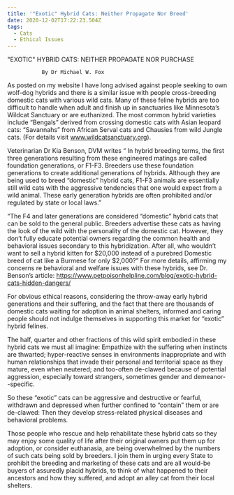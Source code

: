 ```yaml
---
title: '"Exotic" Hybrid Cats: Neither Propagate Nor Breed'
date: 2020-12-02T17:22:23.504Z
tags:
  - Cats
  - Ethical Issues
---
```

"EXOTIC" HYBRID CATS: NEITHER PROPAGATE NOR PURCHASE

               By Dr Michael W. Fox 

As posted on my website I have long advised against people seeking to own wolf-dog hybrids and there is a similar issue with people cross-breeding domestic cats with various wild cats. Many of these feline hybrids are too difficult to handle when adult and finish up in sanctuaries like Minnesota’s Wildcat Sanctuary or are euthanized. The most common hybrid varieties include “Bengals” derived from crossing domestic cats with Asian leopard cats: “Savannahs” from African Serval cats and Chausies from wild Jungle cats.  (For details visit www.wildcatsanctuary.org).

Veterinarian Dr Kia Benson, DVM writes “ In hybrid breeding terms, the first three generations resulting from these engineered matings are called foundation generations, or F1-F3. Breeders use these foundation generations to create additional generations of hybrids. Although they are being used to breed “domestic” hybrid cats, F1-F3 animals are essentially still wild cats with the aggressive tendencies that one would expect from a wild animal. These early generation hybrids are often prohibited and/or regulated by state or local laws.”

“The F4 and later generations are considered “domestic” hybrid cats that can be sold to the general public. Breeders advertise these cats as having the look of the wild with the personality of the domestic cat. However, they don’t fully educate potential owners regarding the common health and behavioral issues secondary to this hybridization. After all, who wouldn’t want to sell a hybrid kitten for $20,000 instead of a purebred Domestic breed of cat like a Burmese for only $2,000?” For more details, affirming my concerns re behavioral and welfare issues with these hybrids, see Dr. Benson’s article:  https://www.petpoisonhelpline.com/blog/exotic-hybrid-cats-hidden-dangers/

For obvious ethical reasons, considering the throw-away early hybrid generations and their suffering, and the fact that there are thousands of domestic cats waiting for adoption in animal shelters, informed and caring people should not indulge themselves in supporting this market for “exotic” hybrid felines. 

The half, quarter and other fractions of this wild spirit embodied in these hybrid cats we must all imagine: Empathize with the suffering when instincts are thwarted; hyper-reactive senses in environments inappropriate and with human relationships that invade their personal and territorial space as they mature, even when neutered; and too-often de-clawed because of potential aggression, especially toward strangers, sometimes gender and demeanor--specific.

So these “exotic” cats can be aggressive and destructive or fearful, withdrawn and depressed when further confined to “contain” them or are de-clawed: Then they develop stress-related physical diseases and behavioral problems.

Those people who rescue and help rehabilitate these hybrid cats so they may enjoy some quality of life after their original owners put them up for adoption, or consider euthanasia, are being overwhelmed by the numbers of such cats being sold by breeders. I join them in urging every State to prohibit the breeding and marketing of these cats and are all would-be buyers of assuredly placid hybrids, to think of what happened to their ancestors and how they suffered, and adopt an alley cat from their local shelters.


